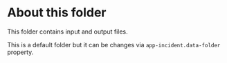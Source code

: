 # About this folder
This folder contains input and output files.

This is a default folder but it can be changes via `app-incident.data-folder` property.